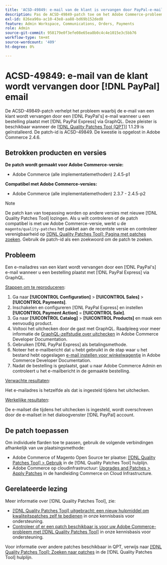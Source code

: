 ```yaml
---
title: 'ACSD-49849: e-mail van de klant is vervangen door PayPal-e-mail'
description: Pas de ACSD-49849-patch toe om het Adobe Commerce-probleem op te lossen, waarbij de e-mail van de klant is vervangen door PayPal-e-mail bij het plaatsen van een bestelling met PayPal Express via GraphQL.
exl-id: 826ea90a-ac10-43e8-aa88-bd69b152ded8
feature: Admin Workspace, Communications, Orders, Payments
role: Admin
source-git-commit: 958179e0f3efe08e65ea8b0c4c4e1015e3c5bb76
workflow-type: tm+mt
source-wordcount: '409'
ht-degree: 0%

---
```


# ACSD-49849: e-mail van de klant wordt vervangen door [!DNL PayPal] email

De ACSD-49849-patch verhelpt het probleem waarbij de e-mail van een klant wordt vervangen door een [!DNL PayPal's] e-mail wanneer u een bestelling plaatst met [!DNL PayPal Express] via GraphQL. Deze pleister is beschikbaar wanneer de [[!DNL Quality Patches Tool (QPT)]](/help/announcements/adobe-commerce-announcements/magento-quality-patches-released-new-tool-to-self-serve-quality-patches.md) 1.1.29 is geïnstalleerd. De patch-id is ACSD-49849. De kwestie is opgelost in Adobe Commerce 2.4.6.

## Betrokken producten en versies

**De patch wordt gemaakt voor Adobe Commerce-versie:**

* Adobe Commerce (alle implementatiemethoden) 2.4.5-p1

**Compatibel met Adobe Commerce-versies:**

* Adobe Commerce (alle implementatiemethoden) 2.3.7 - 2.4.5-p2

>[!NOTE]
>
>De patch kan van toepassing worden op andere versies met nieuwe [!DNL Quality Patches Tool] lozingen. Als u wilt controleren of de patch compatibel is met uw Adobe Commerce-versie, werkt u de `magento/quality-patches` het pakket aan de recentste versie en controleer verenigbaarheid op [[!DNL Quality Patches Tool]: Pagina met patches zoeken](https://experienceleague.adobe.com/tools/commerce-quality-patches/index.html). Gebruik de patch-id als een zoekwoord om de patch te zoeken.

## Probleem

Een e-mailadres van een klant wordt vervangen door een [!DNL PayPal's] e-mail wanneer u een bestelling plaatst met [!DNL PayPal Express] via GraphQL.

<u>Stappen om te reproduceren</u>:

1. Ga naar **[!UICONTROL Configuration]** > **[!UICONTROL Sales]** > **[!UICONTROL Payments]**.
1. Inschakelen en configureren [!DNL PayPal Express] en instellen **[!UICONTROL Payment Action]** = **[!UICONTROL Sale]**.
1. Ga naar **[!UICONTROL Catalog]** > **[!UICONTROL Products]** en maak een eenvoudig product.
1. Voltooi het uitchecken door de gast met GraphQL. Raadpleeg voor meer informatie de [GraphQL-zelfstudie over uitchecken](https://developer.adobe.com/commerce/webapi/graphql/tutorials/checkout/) in Adobe Commerce Developer Documentation.
1. Gebruiken [!DNL PayPal Express] als betalingsmethode.
1. Noteer het e-mailbericht dat u hebt gebruikt in de stap waar u het bestand hebt opgeslagen [e-mail instellen voor winkelwagentje](https://developer.adobe.com/commerce/webapi/graphql/tutorials/checkout/set-email-address/) in Adobe Commerce Developer Documentation.
1. Nadat de bestelling is geplaatst, gaat u naar Adobe Commerce Admin en controleert u het e-mailbericht in de gemaakte bestelling.

<u>Verwachte resultaten</u>:

Het e-mailadres is hetzelfde als dat is ingesteld tijdens het uitchecken.

<u>Werkelijke resultaten</u>:

De e-mailset die tijdens het uitchecken is ingesteld, wordt overschreven door de e-mailset in het dialoogvenster [!DNL PayPal] account.

## De patch toepassen

Om individuele flarden toe te passen, gebruik de volgende verbindingen afhankelijk van uw plaatsingsmethode:

* Adobe Commerce of Magento Open Source ter plaatse: [[!DNL Quality Patches Tool] > Gebruik](https://experienceleague.adobe.com/docs/commerce-operations/tools/quality-patches-tool/usage.html) in de [!DNL Quality Patches Tool] hulplijn.
* Adobe Commerce op cloudinfrastructuur: [Upgrades and Patches > Apply Patches](https://experienceleague.adobe.com/docs/commerce-cloud-service/user-guide/develop/upgrade/apply-patches.html) in de handleiding Commerce on Cloud Infrastructure.

## Gerelateerde lezing

Meer informatie over [!DNL Quality Patches Tool], zie:

* [[!DNL Quality Patches Tool] uitgebracht: een nieuw hulpmiddel om kwaliteitspatches zelf te bedienen](/help/announcements/adobe-commerce-announcements/magento-quality-patches-released-new-tool-to-self-serve-quality-patches.md) in onze kennisbasis voor ondersteuning.
* [Controleer of er een patch beschikbaar is voor uw Adobe Commerce-probleem met [!DNL Quality Patches Tool]](/help/support-tools/patches-available-in-qpt-tool/check-patch-for-magento-issue-with-magento-quality-patches.md) in onze kennisbasis voor ondersteuning.

Voor informatie over andere patches beschikbaar in QPT, verwijs naar [[!DNL Quality Patches Tool]: Zoeken naar patches](https://experienceleague.adobe.com/tools/commerce-quality-patches/index.html) in de [!DNL Quality Patches Tool] hulplijn.
